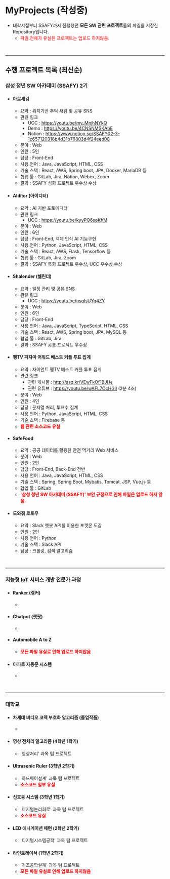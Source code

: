 # MyProjects (작성중)

- 대학시절부터 SSAFY까지 진행했던 **모든 SW 관련 프로젝트**들의 파일을 저장한 Repository입니다.
  - <span style="color:red">파일 전체가 유실된 프로젝트는 업로드 하지않음.</span>

<br/>

---

## 수행 프로젝트 목록 (최신순)



### 삼성 청년 SW 아카데미 (SSAFY) 2기

- #### **아로새김**

  - 요약 : 위치기반 추억 새김 및 공유 SNS  
  - 관련 링크
    - UCC : https://youtu.be/my_MnjhNYkQ
    - Demo : https://youtu.be/4CNSNMSKAbE
    - Notion : https://www.notion.so/SSAFY02-3-1c657120318b4d31b76803d4f24eed08
  - 분야 : Web
  - 인원 : 5인
  - 담당 :  Front-End
  - 사용 언어 : Java, JavaScript, HTML, CSS
  - 기술 스택 : React, AWS, Spring boot, JPA, Docker, MariaDB 등
  - 협업 툴 : GitLab, Jira, Notion, Webex, Zoom 
  - 결과 : SSAFY 심화 프로젝트 우수상 수상



- #### **AIditor (아이디터)**

  - 요약 : AI 기반 포토에디터
  - 관련 링크
    - UCC : https://youtu.be/kyyPQ6soKhM
  - 분야 :  Web
  - 인원 : 6인
  - 담당 : Front-End, 객체 인식 AI 기능구현
  - 사용 언어 : Python, JavaScript, HTML, CSS
  - 기술 스택 : React, AWS, Flask, Tensorflow 등
  - 협업 툴 : GitLab, Jira, Zoom
  - 결과 : SSAFY 특화 프로젝트 우수상, UCC 우수상 수상



- #### **Shalender (쉘린더)**

  - 요약 : 일정 관리 및 공유 SNS
  - 관련 링크
    - UCC : https://youtu.be/nsqIsUYg4ZY
  - 분야 :  Web
  - 인원 : 6인
  - 담당 : Front-End
  - 사용 언어 : Java, JavaScript, TypeScript, HTML, CSS
  - 기술 스택 : React, AWS, Spring boot, JPA, MySQL 등
  - 협업 툴 : GitLab, Jira
  - 결과 : SSAFY 공통 프로젝트 우수상



- #### **펭TV 파자마 어워드 베스트 커플 투표 집계** 

  - 요약 : 자이언트 펭TV 베스트 커플 투표 집계
  - 관련 링크
    - 관련 게시물 : http://asq.kr/VEwFkOf1BJHe
    - 관련 유튜브 : https://youtu.be/wAFL7OcHGiI  (2분 4초)
  - 분야 :  Web
  - 인원 : 4인
  - 담당 : 문자열 처리, 투표수 집계
  - 사용 언어 : Python, JavaScript, HTML, CSS
  - 기술 스택 : Firebase 등
  - **<span style='color:red'>웹 관련 소스코드 유실</span>**

  

- #### **SafeFood**
  
  - 요약 : 공공 데이터를 활용한 안전 먹거리 Web 서비스
  - 분야 :  Web
  - 인원 : 2인
  - 담당 :  Front-End, Back-End 전반
  - 사용 언어 : Java, JavaScript, HTML, CSS 
  - 기술 스택 : Spring, Spring Boot, Mybatis, Tomcat, JSP, Vue.js 등
  - 협업 툴 : GitLab
  - **<span style="color:red">'삼성 청년 SW 아카데미 (SSAFY)' 보안 규정으로 인해 파일은 업로드 하지 않음.</span>**



- #### **도와줘 로토무**

  - 요약 : Slack 챗봇 API를 이용한 포켓몬 도감
  - 인원 : 2인
  - 사용 언어 : Python
  - 기술 스택 : Slack API
  - 담당 : 크롤링, 검색 알고리즘

<br/>

---

### 지능형 IoT 서비스 개발 전문가 과정

- #### **Ranker (랭커)**

  - 



- #### **Chatpot (챗팟)**

  - 



- #### **Automobile A to Z**

  - **<span style="color:red">모든 파일 유실로 인해 업로드 하지않음</span>**



- #### **아파트 자동문 시스템**

  - 

<br/>

---

### 대학교

- #### **차세대 비디오 코덱 부호화 알고리즘** (졸업작품)
  
  - 



- #### **영상 전처리 알고리즘** (4학년 1학기)

  - '영상처리' 과목 텀 프로젝트



- #### **Ultrasonic Ruler** (3학년 2학기)
  
  - '하드웨어설계' 과목 텀 프로젝트
  - **<span style="color:red">소스코드 일부 유실</span>**



- #### **신호등 시스템** (3학년 1학기)

  - '디지털논리회로' 과목 텀 프로젝트
  - **<span style="color:red">소스코드 유실</span>**



- #### **LED 애니메이션 패턴 (2학년 2학기)**

  - '디지털시스템공학' 과목 텀 프로젝트



- #### **라인트레이서** (1학년 2학기)

  - '기초공학설계' 과목 텀 프로젝트
  - **<span style="color:red">모든 파일 유실로 인해 업로드 하지않음</span>**

